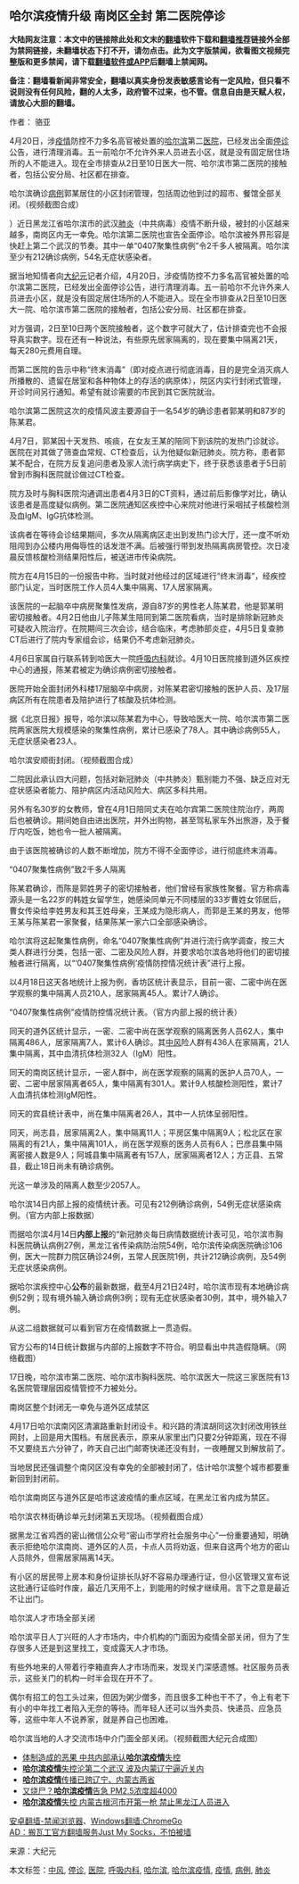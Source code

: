 <h2>哈尔滨疫情升级 南岗区全封 第二医院停诊</h2> <p class="notice"><b>大陆网友注意：本文中的链接除此处和文末的<a href="https://github.com/bannedbook/fanqiang" >翻墙</a>软件下载和<a href="https://github.com/killgcd/justmysocks/blob/master/README.md">翻墙推荐</a>链接外全部为禁网链接，未翻墙状态下打不开，请勿点击。此为文字版禁闻，欲看图文视频完整版和更多禁闻，请下载<a href="https://github.com/bannedbook/fanqiang">翻墙软件或APP</a>后翻墙上禁闻网。</p><p>备注：翻墙看新闻非常安全，翻墙以真实身份发表敏感言论有一定风险，但只看不说则没有任何风险，翻的人太多，政府管不过来，也不管。信息自由是天赋人权，请放心大胆的翻墙。</b></p>  <div class="entry"> <p>作者： 骆亚</p> <p id="summary">4月20日，涉<a href="https://www.bannedbook.org/bnews/tag/%E7%96%AB%E6%83%85/" class="st_tag internal_tag" rel="tag" title="标签 疫情 下的日志">疫情</a>防控不力多名高官被处置的<a href="https://www.bannedbook.org/bnews/tag/%e5%93%88%e5%b0%94%e6%bb%a8/" class="st_tag internal_tag" rel="tag" title="标签 哈尔滨 下的日志">哈尔滨</a>第二<a href="https://www.bannedbook.org/bnews/tag/%E5%8C%BB%E9%99%A2/" class="st_tag internal_tag" rel="tag" title="标签 医院 下的日志">医院</a>，已经发出全面<a href="https://www.bannedbook.org/bnews/tag/%E5%81%9C%E8%AF%8A/" class="st_tag internal_tag" rel="tag" title="标签 停诊 下的日志">停诊</a>公告，进行清理消毒。五一前哈尔不允许外来人员进去小区，就是没有固定居住场所的人不能进入。现在全市排查从2日至10日医大一院、哈尔滨市第二医院的接触者，包括公安分局、社区都在排查。</p> <p id="conimg">哈尔滨确诊<a href="https://www.bannedbook.org/bnews/tag/%E7%97%85%E4%BE%8B/" class="st_tag internal_tag" rel="tag" title="标签 病例 下的日志">病例</a>郭某居住的小区封闭管理，包括周边他到过的超市、餐馆全部关闭。（视频截图合成）</p> <p>）近日黑龙江省哈尔滨市的武汉<a href="https://www.bannedbook.org/bnews/tag/%e8%82%ba%e7%82%8e/" class="st_tag internal_tag" rel="tag" title="标签 肺炎 下的日志">肺炎</a>（中共病毒）疫情不断升级，被封的小区越来越多，南岗区内无一幸免。哈尔滨第二医院也宣告全面停诊。哈尔滨被外界形容是快赶上第二个武汉的节奏。其中一单“0407聚集性病例”令2千多人被隔离。哈尔滨至少有212确诊病例，54名无症状感染者。</p> <p>据当地知情者向<span class='wp_keywordlink_affiliate'><a href="http://www.epochtimes.com/" title="大纪元" target="_blank">大纪元</a></span>记者介绍，4月20日，涉疫情防控不力多名高官被处置的哈尔滨第二医院，已经发出全面停诊公告，进行清理消毒。五一前哈尔不允许外来人员进去小区，就是没有固定居住场所的人不能进入。现在全市排查从2日至10日医大一院、哈尔滨市第二医院的接触者，包括公安分局、社区都在排查。</p> <p>对方强调，2日至10日两个医院接触者，这个数字可就大了，估计排查完也不会报导真实数字。现在还有一种说法，有些原先居家隔离的，现在要集中隔离21天，每天280元费用自理。</p> <p>而第二医院的告示中称“终末消毒”（即对疫点进行彻底消毒，目的是完全消灭病人所播散的、遗留在居室和各种物体上的存活的病原体），院区内实行封闭式管理，开诊时间另行通知。希望有就诊需要的市民到其它医院就治。</p> <p>哈尔滨第二医院这次的疫情风波主要源自于一名54岁的确诊患者郭某明和87岁的陈某君。</p> <p>4月7日，郭某因十天发热、咳痰，在女友王某的陪同下到该院的发热门诊就诊。医院在对其做了筛查血常规、CT检查后，认为他疑似新冠肺炎。院方称，患者郭某不配合，在院方反复追问患者及家人流行病学病史下，终于获悉该患者于5日前曾到市胸科医院就诊做过CT检查。</p> <p>院方及时与胸科医院沟通调出患者4月3日的CT资料，通过前后影像学对比，确认该患者是高度疑似病例。第二医院通知区疾控中心来院对他进行采咽拭子核酸检测及血IgM、IgG抗体检测。</p> <p>该病者在等待会诊结果期间，多次从隔离病区走出到发热门诊大厅，还一度不听劝阻闯到办公楼内用侮辱性的话发泄不满。后被强行带到发热隔离病房管控。次日凌晨反馈核酸检测结果阳性后，被送进市传染病院。</p> <p>院方在4月15日的一份报告中称，当时就对他经过的区域进行“终末消毒”，经疾控部门认定，当时医院工作人员4人集中隔离、17人居家隔离。</p>  <p>该医院的一起脑卒中病房聚集性发病，源自87岁的男性老人陈某君，他是郭某明密切接触者。4月2日他由儿子陈某生陪同到第二医院看病，当时是排除新冠肺炎可疑收入院治疗。在院期间三次会诊，结合临床，考虑肺部炎症，4月5日复查肺CT后进行了院内专家组会诊，结果仍不考虑新冠肺炎。</p> <p>4月6日家属自行联系转到哈医大一院<a href="https://www.bannedbook.org/bnews/tag/%e5%91%bc%e5%90%b8%e5%86%85%e7%a7%91/" class="st_tag internal_tag" rel="tag" title="标签 呼吸内科 下的日志">呼吸内科</a>就诊。4月10日医院接到道外区疾控中心的通报，陈某君被定为确诊病例密切接触者。</p> <p>医院开始全面封闭外科楼17层脑卒中病房，对陈某君密切接触的医护人员、及17层病区所有在院患者及陪护进行了核酸及抗体检测。</p> <p>据《北京日报》报导，哈尔滨以陈某君为中心，导致哈医大一院、哈尔滨市第二医院两家医院大规模感染的聚集性病例，累计已感染了78人。其中确诊病例55人，无症状感染者23人。</p> <p>哈尔滨安顺街封闭。（视频截图合成）</p> <p>二院因此承认四大问题，包括对新冠肺炎（中共肺炎）甄别能力不强、缺乏应对无症状感染者能力、陪护病区内活动风险大、病区多科共用。</p> <p>另外有名30岁的女教师，曾在4月1日陪同丈夫在哈尔宾第二医院住院治疗，两周后也被确诊。期间她自由进出医院，并外出购物，甚至驾私家车外出旅游，及于餐厅内吃饭，她也令一批人被隔离。</p> <p>由于该医院被确诊的人数不断增加，院方不得不全面停诊，进行彻底终末消毒。</p> <p>“0407聚集性病例”致2千多人隔离</p> <p>陈某君确诊，而陈是郭姓男子的密切接触者，他们曾经有家族性聚餐。官方称病毒源头是一名22岁的韩姓女留学生，她感染同单元不同楼层的33岁曹姓女邻居后，曹女传染给李姓男友和其王姓母亲，王某成为隐形病人，而郭是王某的男友，他带王某与陈某君一家聚餐，结果陈某一家六口全部感染确诊。</p> <p>哈尔滨将这起聚集性病例，命名“0407聚集性病例”并进行流行病学调查，按三大类人群进行分类，包括一密、二密及风险人群，并要求哈尔滨各地将他们的密切接触者进行隔离，以“‘0407聚集性病例’疫情防控情况统计表”进行上报。</p> <p>以4月18日这天各地统计上报为例，香坊区统计表显示，目前一密、二密中尚在医学观察的集中隔离人员210人，居家隔离45人。累计7人确诊。</p>  <p>“0407聚集性病例”疫情防控情况统计表。（官方内部上报的统计表）</p> <p>同天的道外区统计显示，一密、二密中尚在医学观察的隔离医务人员62人，集中隔离486人，居家隔离7人，累计6人确诊。其<a href="https://www.bannedbook.org/bnews/tag/%E4%B8%AD%E9%A3%8E/" class="st_tag internal_tag" rel="tag" title="标签 中风 下的日志">中风</a>险人群有436人在家隔离，21人集中隔离，其中血清抗体检测32人（IgM）阳性。</p> <p>同天的南岗区统计显示，一密人群中，尚在医学观察的隔离的医护人员70人，一密、二密中居家隔离者65人，集中隔离有301人。累计9人核酸检测阳性，累计7人血清抗体检测IgM阳性。</p> <p>同天的宾县统计表中，尚在集中隔离者26人，其中一人抗体呈弱阳性。</p> <p>同天，尚志县，居家隔离2人，集中隔离11人；平房区集中隔离9人；松北区在家隔离的有21人，集中隔离101人，尚在医学观察的医务人员有6人；巴彦县集中隔离密接人数是9人；阿城县集中隔离者有157人，居家隔离者12人；方正县、五常县，截止18日尚未有确诊病例。</p> <p>光这一单涉及的隔离人数至少2057人。</p> <p>哈尔滨14日内部上报的疫情统计表。可见有212例确诊病例，54例无症状感染病例。（官方内部上报数据）</p> <p>而据哈尔滨4月14日<strong>内部上报</strong>的“新冠肺炎每日病情数据统计表可见，哈尔滨市胸科医院确认病例27例，黑龙江省传染病防治院54例，哈尔滨传染病医院确诊106例，医大一院群力院区确诊24例，五常人民医院1例，共计212确诊病例，及54例无症状感染病例。</p> <p>据哈尔滨疾控中心<strong>公布</strong>的最新数据，截至4月21日24时，哈尔滨市现有本地确诊病例52例；现有境外输入确诊病例3例；现有无症状感染者30例，其中，境外输入7例。</p> <p>从这二组数据就可以看到官方在疫情数据上一贯造假。</p> <p>官方公布的14日统计数据与内部的上报数字不符合。明显看出中共造假隐瞒。（网络截图）</p> <p>17日晚，哈尔滨市第二医院、哈尔滨市胸科医院、哈尔滨医大一院这三家医院有13名医院管理层因疫情管控不力被处分。</p>  <p>南岗区整个封闭无一幸免与道外区成禁区</p> <p>4月17日哈尔滨南冈区清濵路重新封闭设卡。和兴路的清滨胡同这次封闭改用铁丝网封，上回是用大围档。有居民表示，原来从家里出门只要2分钟距离，现在不得不又要绕五六分钟了，昨天自己出门邮寄快递还没有封，一夜睡醒又到解放前了。</p> <p>当地居民还强调整个南冈区没有幸免的全部被封闭了，估计哈尔滨整个城市都要重新回到封闭前。</p> <p>哈尔滨南岗区与道外区是哈市这波疫情的重点区域，在黑龙江省内成为禁区。</p> <p>哈尔滨农林街确诊单元封闭第五天现场。（视频截图合成）</p> <p>据黑龙江省鸡西的密山微信公众号“密山市学府社会服务中心”一份重要通知，明确表示拒绝哈尔滨南岗、道外区的人员，卡点人员将劝返，但来自这两个地方的密山人员除外，但需居家隔离14天。</p> <p>有小区的居民带上房本和身份证排长队好不容易办理通行证，但小区管理又宣布说这批通行证临时作废，最近几天用不上，到能用的时候才继续用。言下之意是最近不让出门。</p> <p>哈尔滨人才市场全部关闭</p> <p>哈尔滨平日人丁兴旺的人才市场内，中介机构的门面因为疫情全部关闭，但为了生存很多人还是到这里找工，变成露天人才市场。</p> <p>有些外地来的人带着行李箱直奔人才市场而来，发现关门深感遗憾。社区服务员表示，这些关门的机构一时半会现在开不了。</p> <p>偶尔有招工的包工头过来，但因为粥少僧多，而且很多工种也干不了，令上有老下有小的中年找工者陷入无奈的等待。而年轻人还可以当外卖员、快递员、应急员等，这些中年人不说养家，就是养自己也困难。</p> <p>哈尔滨当地的人才交流市场中介门面全部关闭。（视频截图大纪元合成图）</p>  <ul class='op-related-articles' title='相关阅读'> <li><a href='https://www.bannedbook.org/bnews/cbnews/20200421/1316578.html' target='_blank'>体制造成的恶果 中共内部承认<b>哈尔滨疫情</b>失控</a></li> <li><a href='https://www.bannedbook.org/bnews/cbnews/20200421/1316287.html' target='_blank'><b>哈尔滨疫情</b>失控沦第二个武汉 波及内蒙辽宁逼近关内</a></li> <li><a href='https://www.bannedbook.org/bnews/baitai/20200420/1316068.html' target='_blank'><b>哈尔滨疫情</b>传播已跨辽宁、内蒙古两省</a></li> <li><a href='https://www.bannedbook.org/bnews/cbnews/20200419/1315296.html' target='_blank'>又烧尸？<b>哈尔滨疫情</b>告急 PM2.5浓度超4000</a></li> <li><a href='https://www.bannedbook.org/bnews/worldnews/20200419/1315086.html' target='_blank'><b>哈尔滨疫情</b>失控 内蒙古根河市开第一枪 禁止黑龙江人员进入</a></li> </ul> <div class="texttj"> <a href="https://github.com/bannedbook/fanqiang/wiki/%E5%AE%89%E5%8D%93%E7%BF%BB%E5%A2%99-%E7%A6%81%E9%97%BB%E6%B5%8F%E8%A7%88%E5%99%A8" target="_blank">安卓翻墙-禁闻浏览器</a>、<a href="https://github.com/bannedbook/fanqiang/wiki/Chrome%E4%B8%80%E9%94%AE%E7%BF%BB%E5%A2%99%E5%8C%85" target="_blank">Windows翻墙:ChromeGo</a><br/> <a href="https://github.com/killgcd/justmysocks/blob/master/README.md" target="_blank">AD：搬瓦工官方翻墙服务Just My Socks，不怕被墙</a> </div><p> 来源：大纪元 </p><a name='sharetosocial'></a>           </div><!--END ENTRY--> <div class="postfooter"> <div>本文标签：<a href="https://www.bannedbook.org/bnews/tag/%E4%B8%AD%E9%A3%8E/" rel="tag">中风</a>, <a href="https://www.bannedbook.org/bnews/tag/%E5%81%9C%E8%AF%8A/" rel="tag">停诊</a>, <a href="https://www.bannedbook.org/bnews/tag/%E5%8C%BB%E9%99%A2/" rel="tag">医院</a>, <a href="https://www.bannedbook.org/bnews/tag/%e5%91%bc%e5%90%b8%e5%86%85%e7%a7%91/" rel="tag">呼吸内科</a>, <a href="https://www.bannedbook.org/bnews/tag/%e5%93%88%e5%b0%94%e6%bb%a8/" rel="tag">哈尔滨</a>, <a href="https://www.bannedbook.org/bnews/tag/%e5%93%88%e5%b0%94%e6%bb%a8%e7%96%ab%e6%83%85/" rel="tag">哈尔滨疫情</a>, <a href="https://www.bannedbook.org/bnews/tag/%E7%96%AB%E6%83%85/" rel="tag">疫情</a>, <a href="https://www.bannedbook.org/bnews/tag/%E7%97%85%E4%BE%8B/" rel="tag">病例</a>, <a href="https://www.bannedbook.org/bnews/tag/%e8%82%ba%e7%82%8e/" rel="tag">肺炎</a></div>  </div><!--END POSTFOOTER--> 